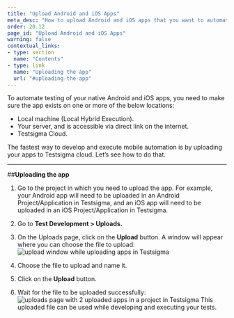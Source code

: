 ```yaml
---
title: "Upload Android and iOS Apps"
meta_desc: "How to upload Android and iOS apps that you want to automate and execute your automated tests in Testsigma"
order: 20.12
page_id: "Upload Android and iOS Apps"
warning: false
contextual_links:
- type: section
  name: "Contents"
- type: link
  name: "Uploading the app"
  url: "#uploading-the-app"
---
```

To automate testing of your native Android and iOS apps, you need to make sure the app exists on one or more of the below locations: 

   * Local machine (Local Hybrid Execution).
   * Your server, and is accessible via direct link on the internet.
   * Testsigma Cloud.

   The fastest way to develop and execute mobile automation is by uploading your apps to Testsigma cloud. Let’s see how to do that.

---
##**Uploading the app**
1. Go to the project in which you need to upload the app. For example, your Android app will need to be uploaded in an Android Project/Application in Testsigma, and an iOS app will need to be uploaded in an iOS Project/Application in Testsigma.
2. Go to **Test Development > Uploads.**
3. On the Uploads page, click on the **Upload** button. A window will appear where you can choose the file to upload:
![ upload window while uploading apps in Testsigma](https://docs.testsigma.com/images/upload-apps/upload-window-upload-apps-testsigma.png)

4. Choose the file to upload and name it.
5. Click on the **Upload** button.
6. Wait for the file to be uploaded successfully:
 ![ uploads page with 2 uploaded apps in a project in Testsigma](https://docs.testsigma.com/images/upload-apps/uploads-page-upload-apps-testsigma.png)
This uploaded file can be used while developing and executing your tests.

